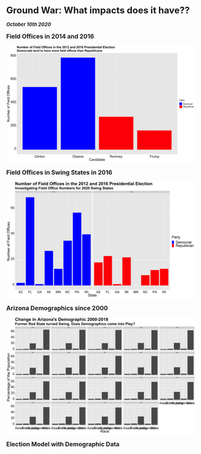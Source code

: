 **<font size="5"> Ground War: What impacts does it have?? </font>**

_**<font size="2"> October 10th 2020 </font>**_



**<font size="3"> Field Offices in 2014 and 2016 </font>**




![Field Offices](field_offices_number.png)



**<font size="3"> Field Offices in Swing States in 2016 </font>**




![Field Offices Swing 2016](field_offices_2016_swing.png)





**<font size="3"> Arizona Demographics since 2000 </font>**





![AZ Demographics](AZ_demographics.png)






**<font size="3"> Election Model with Demographic Data </font>**









